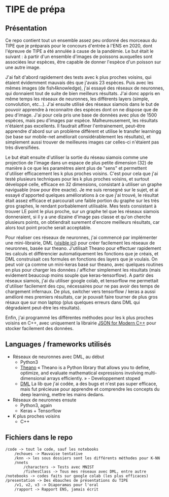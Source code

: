 # TIPE de prépa

## Présentation

Ce repo contient tout un ensemble assez peu ordonné des morceaux du TIPE que je préparais pour le concours d'entrée à l'ENS en 2020, dont l'épreuve de TIPE a été annulée à cause de la pandémie. Le but était le suivant : à partir d'un ensemble d'images de poissons auxquelles sont associées leur espèces, être capable de donner l'espèce d'un poisson sur une autre image.

J'ai fait d'abord rapidement des tests avec k plus proches voisins, qui étaient évidemment mauvais dès que j'avais 23 espèces. Puis avec les mêmes images (de fish4knowledge), j'ai essayé des réseaux de neuronnes, qui donnaient tout de suite de bien meilleurs résultats. J'ai donc appris en même temps les réseaux de neuronnes, les différents layers (simple, convolution, etc...). J'ai ensuite utilisé des réseaux siamois dans le but de pouvoir apprendre à reconnaitre des espèces dont on ne dispose que de peu d'image. J'ai pour cela pris une base de données avec plus de 1500 espèces, mais peu d'images par espèce. Malheureusement, les résultats n'étaient pas excellents. Il faudrait affiner l'entrainement, peut-être apprendre d'abord sur un problème différent et utilise le transfer learningg (se base sur mobile-net améliorait considérablement les résultats), et simplement aussi trouver de meilleures images car celles-ci n'étaient pas très diversifiées.

Le but était ensuite d'utiliser la sortie du réseau siamois comme une projection de l'image dans un espace de plus petite dimension (32) de manière à ce que les paramètres aient plus de "sens" et permettent d'utiliser efficacement les k plus proches voisins. C'est pour cela que j'ai testé plusieurs techniques pour les k plus proches voisins, et surtout développé celle, efficace en 32 dimensions, consistant à utiliser un graphe naviguable (nsw pour être exacte). Je me suis rensegné sur le sujet, et ai essayé d'apported quelques améliorations à ce que j'ai trouvé, le résultat était assez efficace et parcourait une faible portion du graphe sur les très gros graphes, le rendant porbablement utilisable. Mes tests consistant à trouver LE point le plus proche, sur un graphe tel que les réseaux siamois donneraient, si il y a une dizaine d'image pas classe et qu'on cherche plusieurs points, on obtiendrait surement d'encore meilleurs résultats, car alors tout point proche serait acceptable.

Pour réaliser ces réseaux de neuronnes, j'ai commencé par implémenter une mini-librairie, DML ([visible ici](https://github.com/webalorn/deep-mola)) pour créer facilement les réseaux de neuronnes, basée sur theano. J'utilisait Theano pour effectuer rapidement les calculs et différencier automatiquement les fonctions que je créais, et DML construisait ces formules en fonctions des layers que je voulais. On peut voir ça comme un mini-keras basé sur theano, avec quelques routines en plus pour charger les données / afficher simplement les résultats (mais evidement beaucoup moins souple que keras-tensorflow). A partir des réseaux siamois, j'ai du utiliser google colab, et tensorflow me permettait d'utiliser facilement des cpu, nécessaires pour ne pas avoir des temps de chargement infernaux. De plus, switcher vers tensorflow / keras a aussi amélioré mes premiers résultats, car je pouvait faire tourner de plus gros résaux que sur mon laptop (plus quelques erreurs dans DML qui dégradaient peut-être les résultats).

Enfin, j'ai programmé les différentes méthodes pour les k plus proches voisins en C++, avec uniquement la librairie [JSON for Modern C++](https://github.com/nlohmann/json) pour stocker facilement des données. 

## Languages / frameworks utilisés

- Réseaux de neuronnes avec DML, au début
	- Python3
	- [Theano](https://github.com/Theano/Theano) « Theano is a Python library that allows you to define, optimize, and evaluate mathematical expressions involving multi-dimensional arrays efficiently. » - Developpement stoped
	- [DML](https://github.com/webalorn/deep-mola) La lib que j'ai codée, a des bugs et n'est pas super efficace, mais fut précieuse pour apprendre et comprendre les concepts du deep learning, mettre les mains dedans.
- Réseaux de neuronnes ensute
	- Python3, again
	- Keras + Tensorflow
- K plus proches voisins
	- C++

## Fichiers dans le repo

```
/code -> tout le code, sauf les notebooks
	/echoues -> Mauvaise tentative
	/knn -> les sous dossiers sont les différents méthodes pour K-NN
	/nnets
		/characters -> Tests avec MNIST
		/fishesClass -> Tous mes réseaux avec DML, entre autre
/notebooks -> codes faits sur google colab (les plus efficaces)
/presentation -> Des ébauches de présentations du TIPE
	/v1, v2, v3 -> Diaporamas pour l'oral
	/rapport -> Rapport ENS, jamais écrit
```